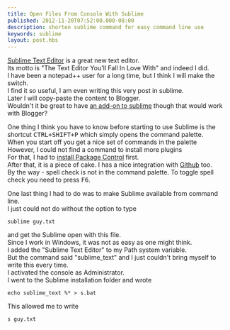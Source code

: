 ```yaml
---
title: Open Files From Console With Sublime
published: 2012-11-20T07:52:00.000-08:00
description: shorten sublime command for easy command line use
keywords: sublime
layout: post.hbs
---
```



[Sublime Text Editor](http://www.sublimetext.com/) is a great new text editor.  
Its motto is "The Text Editor You'll Fall In Love With" and indeed I did.  
I have been a notepad++ user for a long time, but I think I will make the switch.  
I find it so useful, I am even writing this very post in sublime.  
Later I will copy-paste the content to Blogger.  
Wouldn't it be great to have [an add-on to sublime](http://sublimetext.info/docs/en/extensibility/plugins.html) though that would work with Blogger?

One thing I think you have to know before starting to use Sublime is the shortcut <kbd>CTRL+SHIFT+P</kbd> which simply opens the command palette.  
When you start off you get a nice set of commands in the palette  
However, I could not find a command to install more plugins  
For that, I had to [install Package Control](http://wbond.net/sublime_packages/package_control/installation) first.  
After that, it is a piece of cake. I has a nice integration with [Github](https://github.com/) too.  
By the way - spell check is not in the command palette. To toggle spell check you need to press <kbd>F6</kbd>.  

One last thing I had to do was to make Sublime available from command line.  
I just could not do without the option to type

```
sublime guy.txt
```

and get the Sublime open with this file.  
Since I work in Windows, it was not as easy as one might think.  
I added the "Sublime Text Editor" to my Path system variable.  
But the command said "sublime_text" and I just couldn't bring myself to write this every time.  
I activated the console as Administrator.  
I went to the Sublime installation folder and wrote

```
echo sublime_text %* > s.bat
```

This allowed me to write

```
s guy.txt
```

